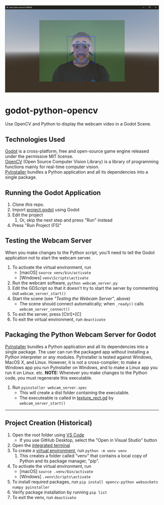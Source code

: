 ![Godot Python OpenCV](godot-python-opencv.png)

# godot-python-opencv
Use OpenCV and Python to display the webcam video in a Godot Scene.

## Technologies Used
[Godot](https://godotengine.org/) is a cross-platform, free and open-source game engine released under the permissive MIT license. </br>
[OpenCV](https://opencv.org/) (Open Source Computer Vision Library) is a library of programming functions mainly for real-time computer vision. </br>
[PyInstaller](https://pyinstaller.org/en/stable/) bundles a Python application and all its dependencies into a single package.

## Running the Godot Application
1. Clone _this_ repo.
1. Import [project.godot](project.godot) using Godot
1. Edit the project
    1. Or, skip the next step and press "Run" instead
1. Press "Run Project (F5)"

## Testing the Webcam Server
When you make changes to the Python script, you'll need to tell the Godot application not to start the webcam server.
1. To activate the virtual environment, run
    - [macOS] `source venv/bin/activate`
    - [Windows] `venv\Scripts\activate`
1. Run the webcam software, `python webcam_server.py`
1. Edit the GDScript so that it doesn't try to start the server by commenting out `webcam_server_start()`
1. Start the scene (see _"Testing the Webcam Server"_, above)
    - The scene should connect automatically; when `_ready()` calls `webcam_server_connect()`
1. To exit the server, press [Ctrl]+[C]
1. To exit the virtual environment, run `deactivate`

## Packaging the Python Webcam Server for Godot
[PyInstaller](https://pyinstaller.org/en/stable/) bundles a Python application and all its dependencies into a single package. The user can run the packaged app without installing a Python interpreter or any modules. PyInstaller is tested against Windows, MacOS X, and Linux. However, it is not a cross-compiler; to make a Windows app you run PyInstaller on Windows, and to make a Linux app you run it on Linux. etc. **NOTE:** Whenever you make changes to the Python code, you must regenerate this executable.
1. Run `pyinstaller webcam_server.spec`
    - This will create a dist folder containing the executable.
    - The executeable is called in [texture_rect.gd](texture_rect.gd) by `webcam_server_start()`
----

## Project Creation (Historical)
1. Open the root folder using [VS Code](https://code.visualstudio.com/)
    - If you use GitHub Desktop, select the "Open in Visual Studio" button
1. Open the [integrated terminal](https://code.visualstudio.com/docs/editor/integrated-terminal)
1. To create a [virtual environment](https://docs.python.org/3/library/venv.html), run `python -m venv venv`
    1. This creates a folder called "venv" that contains a local copy of Python and its package manager, "pip".
1. To activate the virtual environment, run
    - [macOS] `source .venv/bin/activate`
    - [Windows] `.venv\Scripts\activate`
1. To install required packages, run `pip install opencv-python websockets numpy pyinstaller`
1. Verify package installation by running `pip list`
1. To exit the venv, run `deactivate`
